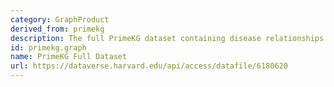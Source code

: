 ```yaml
---
category: GraphProduct
derived_from: primekg
description: The full PrimeKG dataset containing disease relationships.
id: primekg.graph
name: PrimeKG Full Dataset
url: https://dataverse.harvard.edu/api/access/datafile/6180620
---
```

